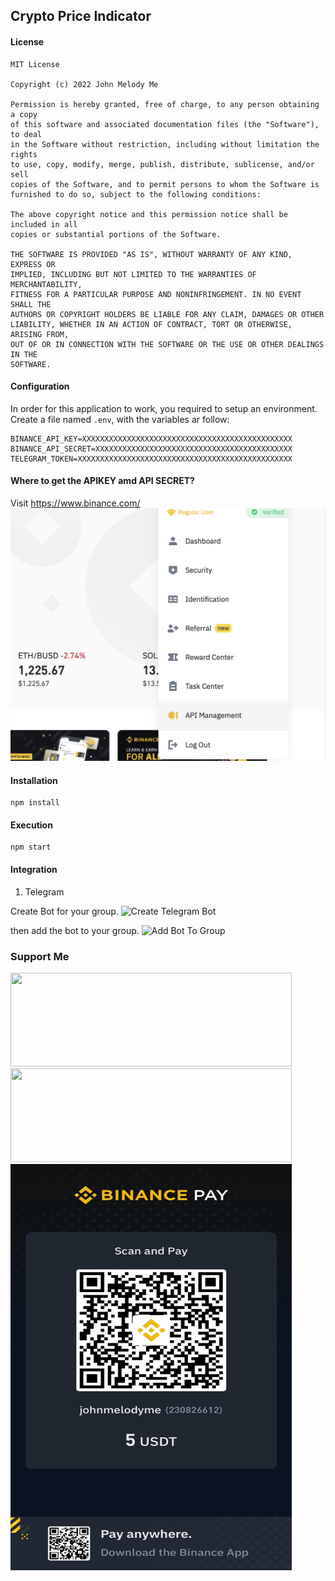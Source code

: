 ## Crypto Price Indicator

#### License

```
MIT License

Copyright (c) 2022 John Melody Me

Permission is hereby granted, free of charge, to any person obtaining a copy
of this software and associated documentation files (the "Software"), to deal
in the Software without restriction, including without limitation the rights
to use, copy, modify, merge, publish, distribute, sublicense, and/or sell
copies of the Software, and to permit persons to whom the Software is
furnished to do so, subject to the following conditions:

The above copyright notice and this permission notice shall be included in all
copies or substantial portions of the Software.

THE SOFTWARE IS PROVIDED "AS IS", WITHOUT WARRANTY OF ANY KIND, EXPRESS OR
IMPLIED, INCLUDING BUT NOT LIMITED TO THE WARRANTIES OF MERCHANTABILITY,
FITNESS FOR A PARTICULAR PURPOSE AND NONINFRINGEMENT. IN NO EVENT SHALL THE
AUTHORS OR COPYRIGHT HOLDERS BE LIABLE FOR ANY CLAIM, DAMAGES OR OTHER
LIABILITY, WHETHER IN AN ACTION OF CONTRACT, TORT OR OTHERWISE, ARISING FROM,
OUT OF OR IN CONNECTION WITH THE SOFTWARE OR THE USE OR OTHER DEALINGS IN THE
SOFTWARE.
```

#### Configuration

In order for this application to work, you required to setup an environment.
Create a file named `.env`, with the variables ar follow:

```
BINANCE_API_KEY=XXXXXXXXXXXXXXXXXXXXXXXXXXXXXXXXXXXXXXXXXXXXXXX
BINANCE_API_SECRET=XXXXXXXXXXXXXXXXXXXXXXXXXXXXXXXXXXXXXXXXXXXX
TELEGRAM_TOKEN=XXXXXXXXXXXXXXXXXXXXXXXXXXXXXXXXXXXXXXXXXXXXXXXX

```

#### Where to get the APIKEY amd API SECRET?

Visit https://www.binance.com/
![binance-api](./assets//binanceapi.png)

#### Installation

```
npm install
```

#### Execution

```
npm start
```

#### Integration

1. Telegram

Create Bot for your group.
![Create Telegram Bot](./assets/createbot.gif)

then add the bot to your group.
![Add Bot To Group](./assets/addbottogroup.gif)

### Support Me

<div class="column">
    <a href="https://www.huobi.com/en-us/v/register/double-invite/?invite_code=rjvc6223&inviter_id=11343840">
        <img src="https://media.zenfs.com/en/news_direct/caa117ba53b9a537ceef0faaf74882ff"  width="450" height="150">
    </a>
    <br>
    <a href="https://shop.ledger.com/?r=a240cf0a4c37">
        <img src="https://cdn.shopify.com/s/files/1/2974/4858/t/278/assets/ledger-logo-long.svg?v=6450977357190936701666875522"  width="450" height="150">
    </a>
    <img src="./assets/donation.JPG"  width="450" height="650">
</div>
